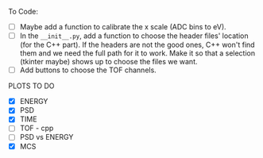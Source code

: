 To Code:
* [ ] Maybe add a function to calibrate the x scale (ADC bins to eV).
* [ ] In the `__init__.py`, add a function to choose the header files' location (for the C++ part). If the headers are not the good ones, C++ won't find them and we need the full path for it to work. Make it so that a selection (tkinter maybe) shows up to choose the files we want. 
* [ ] Add buttons to choose the TOF channels.

PLOTS TO DO

* [X] ENERGY
* [X] PSD
* [X] TIME
* [ ] TOF - cpp
* [ ] PSD vs ENERGY
* [X] MCS
